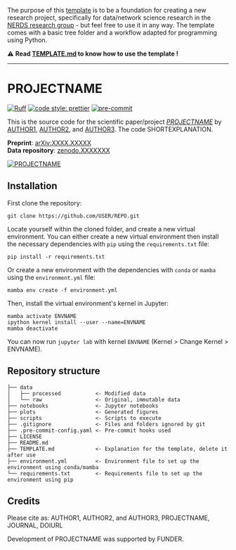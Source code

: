 The purpose of this [template](https://github.com/NERDSITU/research-template) is to be a foundation for creating a new research project, specifically for data/network science research in the [NERDS research group](https://nerds.itu.dk/) - but feel free to use it in any way. The template comes with a basic tree folder and a workflow adapted for programming using Python.

⚠️ **Read [TEMPLATE.md](TEMPLATE.md) to know how to use the template !**

***

# PROJECTNAME
[![Ruff](https://img.shields.io/endpoint?url=https://raw.githubusercontent.com/astral-sh/ruff/main/assets/badge/v2.json)](https://github.com/astral-sh/ruff)
[![code style: prettier](https://img.shields.io/badge/code_style-prettier-ff69b4.svg?style=flat-square)](https://github.com/prettier/prettier)
[![pre-commit](https://img.shields.io/badge/pre--commit-enabled-brightgreen?logo=pre-commit&logoColor=white)](https://github.com/pre-commit/pre-commit)

This is the source code for the scientific paper/project [*PROJECTNAME*](PAPERURL) by [AUTHOR1](AUTHOR1URL), [AUTHOR2](AUTHOR2URL), and [AUTHOR3](AUTHOR3URL). The code SHORTEXPLANATION.

**Preprint**: [arXiv:XXXX.XXXXX](https://arxiv.org/abs/XXXX.XXXXX)  
**Data repository**: [zenodo.XXXXXXX](https://zenodo.org/record/XXXXXXX)  

[![PROJECTNAME](SPLASHIMAGE.JPG/PNG/GIF)](PROJECTURL)

## Installation
First clone the repository:

```
git clone https://github.com/USER/REPO.git
```

Locate yourself within the cloned folder, and create a new virtual environment. 
You can either create a new virtual environment then install the necessary dependencies with `pip` using the `requirements.txt` file:

```
pip install -r requirements.txt
```

Or create a new environment with the dependencies with `conda` or `mamba` using the `environment.yml` file:

```
mamba env create -f environment.yml
```
Then, install the virtual environment's kernel in Jupyter:

```
mamba activate ENVNAME
ipython kernel install --user --name=ENVNAME
mamba deactivate
```

You can now run `jupyter lab` with kernel `ENVNAME` (Kernel > Change Kernel > ENVNAME).

## Repository structure

```
├── data
│   ├── processed           <- Modified data
│   └── raw                 <- Original, immutable data
├── notebooks               <- Jupyter notebooks
├── plots                   <- Generated figures
├── scripts                 <- Scripts to execute
├── .gitignore              <- Files and folders ignored by git
├── .pre-commit-config.yaml <- Pre-commit hooks used
├── LICENSE
├── README.md
├── TEMPLATE.md             <- Explanation for the template, delete it after use
├── environment.yml         <- Environment file to set up the environment using conda/mamba
└── requirements.txt        <- Requirements file to set up the environment using pip
```

## Credits

Please cite as: AUTHOR1, AUTHOR2, and AUTHOR3, PROJECTNAME, JOURNAL, DOIURL  

Development of PROJECTNAME was supported by FUNDER.



